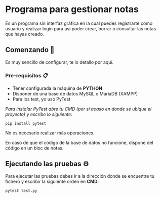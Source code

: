 # Programa para gestionar notas

Es un programa sin interfaz gráfica en la cual puedes registrarte como usuario y realizar login para así poder crear, borrar o consultar las notas que hayas creado.

## Comenzando 🚀

Es muy sencillo de configurar, te lo detallo por aquí.

### Pre-requisitos 📋

* Tener configurada la máquina de **PYTHON**
* Disponer de una base de datos MySQL o MariaDB (XAMPP)
* Para los test, yo uso PyTest

_Para instalar PyTest abre tu CMD (por si acaso en donde se ubique el proyecto) y escribe lo siguiente:_

```
pip install pytest
```

No es necesario realizar más operaciones.

En caso de que el código de la base de datos no funcione, dispone del código en un bloc de notas.

## Ejecutando las pruebas ⚙️

Para ejecutar las pruebas debes ir a la dirección donde se encuentre tu fichero y escribir la siguiente orden en **CMD**:

```
pytest test.py
```
